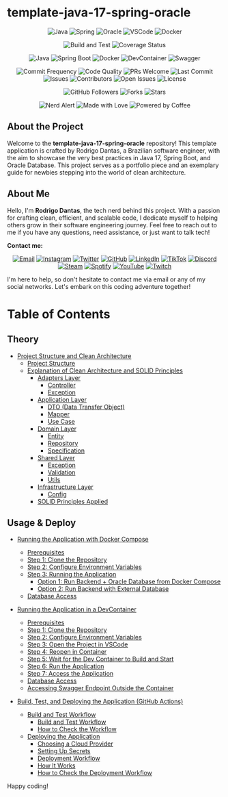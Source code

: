# template-java-17-spring-oracle

<p align="center">

</p>

<p align="center">

</p>

<p align="center">
  <img src="https://img.icons8.com/color/48/000000/java-coffee-cup-logo.png" alt="Java">
  <img src="https://img.icons8.com/color/48/000000/spring-logo.png" alt="Spring">
  <img src="https://img.icons8.com/color/48/000000/oracle-logo.png" alt="Oracle">
  <img src="https://img.icons8.com/color/48/000000/visual-studio-code-2019.png" alt="VSCode">
  <img src="https://img.icons8.com/color/48/000000/docker.png" alt="Docker">
</p>

<p align="center">
  <img src="https://github.com/napalm23zero/template-java-17-spring-oracle/actions/workflows/build-and-test.yml/badge.svg" alt="Build and Test">
  <img src="https://coveralls.io/repos/github/napalm23zero/template-java-17-spring-oracle/badge.svg?branch=main" alt="Coverage Status">
</p>

<p align="center">
  <img src="https://img.shields.io/badge/Java-17-red" alt="Java">
  <img src="https://img.shields.io/badge/Spring%20Boot-2.7.2-brightgreen" alt="Spring Boot">
  <img src="https://img.shields.io/badge/docker-available-blue" alt="Docker">
  <img src="https://img.shields.io/badge/devcontainer-ready-blue" alt="DevContainer">
  <img src="https://img.shields.io/badge/swagger-available-green" alt="Swagger">
</p>

<p align="center">
  <img src="https://img.shields.io/badge/commits-daily-brightgreen.svg" alt="Commit Frequency">
  <img src="https://img.shields.io/badge/code%20quality-A%2B-brightgreen.svg" alt="Code Quality">
  <img src="https://img.shields.io/badge/PRs-welcome-blue.svg" alt="PRs Welcome">
  <img src="https://img.shields.io/github/last-commit/napalm23zero/template-java-17-spring-oracle" alt="Last Commit">
  <img src="https://img.shields.io/github/issues/napalm23zero/template-java-17-spring-oracle" alt="Issues">
  <img src="https://img.shields.io/github/contributors/napalm23zero/template-java-17-spring-oracle" alt="Contributors">
  <img src="https://img.shields.io/github/issues/napalm23zero/template-java-17-spring-oracle" alt="Open Issues">
  <img src="https://img.shields.io/badge/License-MIT-white" alt="License">
</p>

<p align="center">
  <img src="https://img.shields.io/github/followers/napalm23zero?style=social" alt="GitHub Followers">
  <img src="https://img.shields.io/github/forks/napalm23zero/template-java-17-spring-oracle" alt="Forks">
  <img src="https://img.shields.io/github/stars/napalm23zero/template-java-17-spring-oracle" alt="Stars">
</p>

<p align="center">
  <img src="https://img.shields.io/badge/nerd-alert-blue.svg" alt="Nerd Alert">
  <img src="https://img.shields.io/badge/Made%20with-Love-ff69b4" alt="Made with Love">
  <img src="https://img.shields.io/badge/Powered%20by-Coffee-6F4E37" alt="Powered by Coffee">

</p>

## About the Project

Welcome to the **template-java-17-spring-oracle** repository! This template application is crafted by Rodrigo Dantas, a Brazilian software engineer, with the aim to showcase the very best practices in Java 17, Spring Boot, and Oracle Database. This project serves as a portfolio piece and an exemplary guide for newbies stepping into the world of clean architecture.

## About Me

Hello, I'm **Rodrigo Dantas**, the tech nerd behind this project. With a passion for crafting clean, efficient, and scalable code, I dedicate myself to helping others grow in their software engineering journey. Feel free to reach out to me if you have any questions, need assistance, or just want to talk tech!

**Contact me:**

<p align="center">
  <a href="mailto:rodrigo.dantas@hustletech.dev"><img src="https://img.icons8.com/color/48/000000/email.png" alt="Email"></a>
  <a href="https://www.instagram.com/napalm23zero"><img src="https://img.icons8.com/color/48/000000/instagram-new.png" alt="Instagram"></a>
  <a href="https://twitter.com/napalm23zero"><img src="https://img.icons8.com/color/48/000000/twitter.png" alt="Twitter"></a>
  <a href="https://github.com/napalm23zero"><img src="https://img.icons8.com/color/48/000000/github.png" alt="GitHub"></a>
  <a href="https://www.linkedin.com/in/napalm23zero"><img src="https://img.icons8.com/color/48/000000/linkedin.png" alt="LinkedIn"></a>
  <a href="https://www.tiktok.com/@napalm23zero"><img src="https://img.icons8.com/color/48/000000/tiktok.png" alt="TikTok"></a>
  <a href="https://discord.com/users/napalm23zero"><img src="https://img.icons8.com/color/48/000000/discord-logo.png" alt="Discord"></a>
  <a href="https://steamcommunity.com/id/napalm23zero"><img src="https://img.icons8.com/color/48/000000/steam.png" alt="Steam"></a>
  <a href="https://open.spotify.com/user/22shqo6vu5mqvdgwxi66gawta"><img src="https://img.icons8.com/color/48/000000/spotify.png" alt="Spotify"></a>
  <a href="https://www.youtube.com/@napalm23zero"><img src="https://img.icons8.com/color/48/000000/youtube-play.png" alt="YouTube"></a>
  <a href="https://www.twitch.tv/napalm23zero"><img src="https://img.icons8.com/color/48/000000/twitch.png" alt="Twitch"></a>
</p>

I'm here to help, so don't hesitate to contact me via email or any of my social networks. Let's embark on this coding adventure together!

# Table of Contents

## Theory

- [Project Structure and Clean Architecture](docs/THEORY.md#project-structure)
  - [Project Structure](docs/THEORY.md#project-structure-1)
  - [Explanation of Clean Architecture and SOLID Principles](docs/THEORY.md#explanation-of-clean-architecture-and-solid-principles)
    - [Adapters Layer](docs/THEORY.md#adapters-layer)
      - [Controller](docs/THEORY.md#controller)
      - [Exception](docs/THEORY.md#exception)
    - [Application Layer](docs/THEORY.md#application-layer)
      - [DTO (Data Transfer Object)](docs/THEORY.md#dto-data-transfer-object)
      - [Mapper](docs/THEORY.md#mapper)
      - [Use Case](docs/THEORY.md#use-case)
    - [Domain Layer](docs/THEORY.md#domain-layer)
      - [Entity](docs/THEORY.md#entity)
      - [Repository](docs/THEORY.md#repository)
      - [Specification](docs/THEORY.md#specification)
    - [Shared Layer](docs/THEORY.md#shared-layer)
      - [Exception](docs/THEORY.md#exception-1)
      - [Validation](docs/THEORY.md#validation)
      - [Utils](docs/THEORY.md#utils)
    - [Infrastructure Layer](docs/THEORY.md#infrastructure-layer)
      - [Config](docs/THEORY.md#config)
    - [SOLID Principles Applied](docs/THEORY.md#solid-principles-applied)

## Usage & Deploy

- [Running the Application with Docker Compose](docs/USAGE_DOCKER.md)

  - [Prerequisites](docs/USAGE_DOCKER.md#prerequisites)
  - [Step 1: Clone the Repository](docs/USAGE_DOCKER.md#step-1-clone-the-repository)
  - [Step 2: Configure Environment Variables](docs/USAGE_DOCKER.md#step-2-configure-environment-variables)
  - [Step 3: Running the Application](docs/USAGE_DOCKER.md#step-3-running-the-application)
    - [Option 1: Run Backend + Oracle Database from Docker Compose](docs/USAGE_DOCKER.md#option-1-run-backend--oracle-database-from-docker-compose)
    - [Option 2: Run Backend with External Database](docs/USAGE_DOCKER.md#option-2-run-backend-with-external-database)
  - [Database Access](docs/USAGE_DOCKER.md#database-access)

- [Running the Application in a DevContainer](docs/USAGE_DEVCONTAINER.md)

  - [Prerequisites](docs/USAGE_DEVCONTAINER.md#prerequisites)
  - [Step 1: Clone the Repository](docs/USAGE_DEVCONTAINER.md#step-1-clone-the-repository)
  - [Step 2: Configure Environment Variables](docs/USAGE_DEVCONTAINER.md#step-2-configure-environment-variables)
  - [Step 3: Open the Project in VSCode](docs/USAGE_DEVCONTAINER.md#step-3-open-the-project-in-vscode)
  - [Step 4: Reopen in Container](docs/USAGE_DEVCONTAINER.md#step-4-reopen-in-container)
  - [Step 5: Wait for the Dev Container to Build and Start](docs/USAGE_DEVCONTAINER.md#step-5-wait-for-the-dev-container-to-build-and-start)
  - [Step 6: Run the Application](docs/USAGE_DEVCONTAINER.md#step-6-run-the-application)
  - [Step 7: Access the Application](docs/USAGE_DEVCONTAINER.md#step-7-access-the-application)
  - [Database Access](docs/USAGE_DEVCONTAINER.md#database-access)
  - [Accessing Swagger Endpoint Outside the Container](docs/USAGE_DEVCONTAINER.md#accessing-swagger-endpoint-outside-the-container)

- [Build, Test, and Deploying the Application (GitHub Actions)](docs/USAGE_DEPLOY.md)
  - [Build and Test Workflow](docs/USAGE_DEPLOY.md#build-and-test-workflow)
    - [Build and Test Workflow](docs/USAGE_DEPLOY.md#build-and-test-workflow)
    - [How to Check the Workflow](docs/USAGE_DEPLOY.md#how-to-check-the-workflow)
  - [Deploying the Application](docs/USAGE_DEPLOY.md#deploying-the-application)
    - [Choosing a Cloud Provider](docs/USAGE_DEPLOY.md#choosing-a-cloud-provider)
    - [Setting Up Secrets](docs/USAGE_DEPLOY.md#setting-up-secrets)
    - [Deployment Workflow](docs/USAGE_DEPLOY.md#deployment-workflow)
    - [How It Works](docs/USAGE_DEPLOY.md#how-it-works)
    - [How to Check the Deployment Workflow](docs/USAGE_DEPLOY.md#how-to-check-the-deployment-workflow)

Happy coding!
